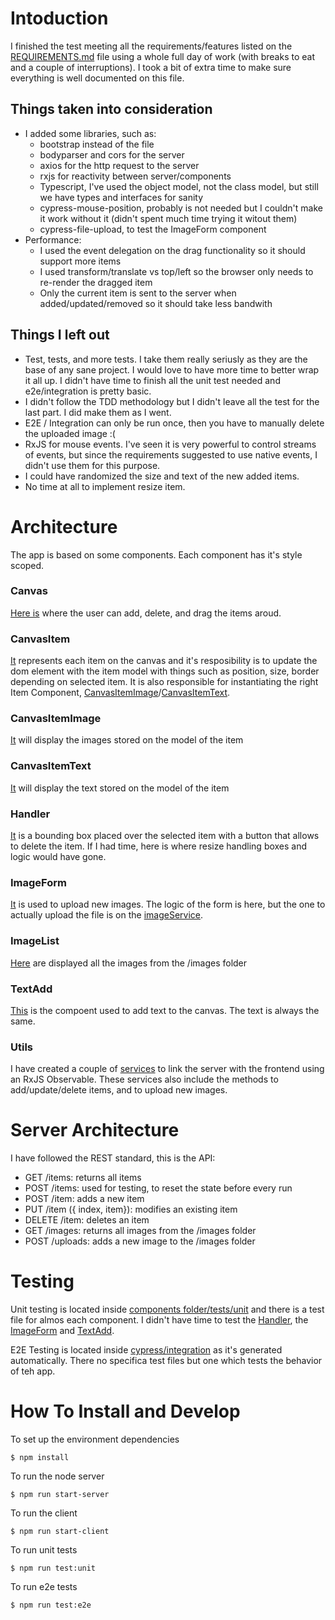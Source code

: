 # Intoduction

I finished the test meeting all the requirements/features listed on the [REQUIREMENTS.md](REQUIREMENTS.md) file using a whole full day of work (with breaks to eat and a couple of interruptions). I took a bit of extra time to make sure everything is well documented on this file.

## Things taken into consideration

- I added some libraries, such as:
    - bootstrap instead of the file
    - bodyparser and cors for the server
    - axios for the http request to the server
    - rxjs for reactivity between server/components
    - Typescript, I've used the object model, not the class model, but still we have types and interfaces for sanity
    - cypress-mouse-position, probably is not needed but I couldn't make it work without it (didn't spent much time trying it witout them)
    - cypress-file-upload, to test the ImageForm component
- Performance:
    - I used the event delegation on the drag functionality so it should support more items
    - I used transform/translate vs top/left so the browser only needs to re-render the dragged item
    - Only the current item is sent to the server when added/updated/removed so it should take less bandwith

## Things I left out

- Test, tests, and more tests. I take them really seriusly as they are the base of any sane project. I would love to have more time to better wrap it all up. I didn't have time to finish all the unit test needed and e2e/integration is pretty basic.
- I didn't follow the TDD methodology but I didn't leave all the test for the last part. I did make them as I went.
- E2E / Integration can only be run once, then you have to manually delete the uploaded image :(
- RxJS for mouse events. I've seen it is very powerful to control streams of events, but since the requirements suggested to use native events, I didn't use them for this purpose.
- I could have randomized the size and text of the new added items.
- No time at all to implement resize item.

# Architecture

The app is based on some components. Each component has it's style scoped.

### Canvas

[Here is](src/components/Canvas.vue) where the user can add, delete, and drag the items aroud.

### CanvasItem

[It](src/components/CanvasItem.vue) represents each item on the canvas and it's resposibility is to update the dom element with the item model with things such as position, size, border depending on selected item. It is also responsible for instantiating the right Item Component, [CanvasItemImage](src/components/CanvasItemImage.vue)/[CanvasItemText](src/components/CanvasItemText.vue).

### CanvasItemImage

[It](src/components/CanvasItemImage.vue) will display the images stored on the model of the item

### CanvasItemText

[It](src/components/CanvasItemText.vue) will display the text stored on the model of the item

### Handler

[It](src/components/Handler.vue) is a bounding box placed over the selected item with a button that allows to delete the item. If I had time, here is where resize handling boxes and logic would have gone.

### ImageForm

[It](src/components/ImageForm.vue) is used to upload new images. The logic of the form is here, but the one to actually upload the file is on the [imageService](src/utils/services.ts).

### ImageList

[Here](src/components/ImageList.vue) are displayed all the images from the /images folder

### TextAdd

[This](src/components/TextAdd.vue) is the compoent used to add text to the canvas. The text is always the same.

### Utils

I have created a couple of [services](src/utils/services.ts) to link the server with the frontend using an RxJS Observable. These services also include the methods to add/update/delete items, and to upload new images.

# Server Architecture

I have followed the REST standard, this is the API:

- GET /items: returns all items
- POST /items: used for testing, to reset the state before every run
- POST /item: adds a new item
- PUT /item ({ index, item}): modifies an existing item
- DELETE /item: deletes an item
- GET /images: returns all images from the /images folder
- POST /uploads: adds a new image to the /images folder

# Testing

Unit testing is located inside [components folder/tests/unit](src/components/tests/unit) and there is a test file for almos each component. I didn't have time to test the [Handler](src/components/Handler.vue), the [ImageForm](src/components/ImageForm.vue) and [TextAdd](src/components/TextAdd.vue).

E2E Testing is located inside [cypress/integration](cypress/integration/main.spec.ts) as it's generated automatically. There no specifica test files but one which tests the behavior of teh app.

# How To Install and Develop

To set up the environment dependencies

```
$ npm install
```

To run the node server

```
$ npm run start-server
```

To run the client

```
$ npm run start-client
```

To run unit tests

```
$ npm run test:unit
```

To run e2e tests

```
$ npm run test:e2e
```
